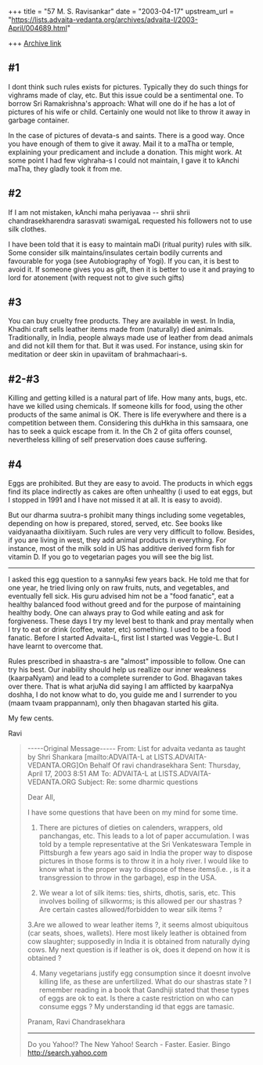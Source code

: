 +++
title = "57 M. S. Ravisankar"
date = "2003-04-17"
upstream_url = "https://lists.advaita-vedanta.org/archives/advaita-l/2003-April/004689.html"

+++
[Archive link](https://lists.advaita-vedanta.org/archives/advaita-l/2003-April/004689.html)

#1
--

I dont think such rules exists for pictures. Typically they do such things
for vighrams made of clay, etc.  But  this issue could be a sentimental one.
To borrow Sri Ramakrishna's approach: What will one do if he has a lot of
pictures of his wife or child. Certainly one would not like to throw it away
in garbage container.

In the case of pictures of devata-s and saints. There is a good way. Once
you have enough of them to give it away. Mail it to a maTha or temple,
explaining your predicament and include a donation. This might work. At some
point I had few vighraha-s I could not maintain, I gave it to kAnchi maTha,
they gladly took it from me.



#2
--

If I am not mistaken, kAnchi maha periyavaa -- shrii shrii
chandrasekharendra sarasvati swamigaL requested his followers not to use
silk clothes.

I have been told that it is easy to maintain maDi (ritual purity) rules with
silk. Some consider silk maintains/insulates certain bodily currents and
favourable for yoga (see Autobiography of Yogi). If you can, it is best to
avoid it. If someone gives you as gift, then it is better to use it and
praying to lord for atonement (with request not to give such gifts)


#3
--

You can buy cruelty free products. They are available in west. In India,
Khadhi craft sells leather items made from (naturally) died animals.
Traditionally, in India, people always made use of leather from dead animals
and did not kill them for that. But it was used. For instance, using skin
for meditation or deer skin in upaviitam of brahmachaari-s.

#2-#3
-----

Killing and getting killed is a natural part of life.  How many ants, bugs,
etc. have we killed using chemicals. If someone kills for food, using the
other products of the same animal is OK. There is life everywhere and there
is a competition between them. Considering this duHkha in this samsaara, one
has to seek a quick escape from it. In the Ch 2 of giita offers counsel,
nevertheless killing  of self preservation does cause suffering.


#4
--

Eggs are prohibited. But they are easy to avoid. The products in which eggs
find its place indirectly as cakes are often unhealthy (i used to eat eggs,
but I stopped in 1991 and I have not missed it at all. It is easy to avoid).

But our dharma suutra-s prohibit many things including some vegetables,
depending on how is prepared, stored, served, etc. See books like
vaidyanaatha diixitiiyam. Such rules are very very difficult to follow.
Besides, if you are living in west, they add animal products in everything.
For instance, most of the milk sold in US has additive derived form fish for
vitamin D. If you go to vegetarian pages you will see the big list.

------
I asked this egg question to a sannyAsi few years back. He told me that for
one year, he tried living only on raw fruits, nuts, and vegetables, and
eventually fell sick. His guru advised him not be a "food fanatic", eat a
healthy balanced food without greed and for the purpose of maintaining
healthy body. One can always pray to God while eating and ask for
forgiveness. These days I try my level best to thank and pray mentally when
I try to eat or drink (coffee, water, etc) something.  I used to be a food
fanatic. Before I started Advaita-L, first list I started was Veggie-L. But
I have learnt to overcome that.


Rules prescribed in shaastra-s are "almost" impossible to follow. One can
try his best. Our inability should help us reallize our inner weakness
(kaarpaNyam) and lead to a complete surrender to God.  Bhagavan takes over
there. That is what arjuNa did saying I am afflicted by kaarpaNya doshha, I
do not know what to do, you guide me and I surrender to you (maam tvaam
prappannam), only then bhagavan started his giita.

My few cents.

Ravi

> -----Original Message-----
> From: List for advaita vedanta as taught by Shri Shankara
> [mailto:ADVAITA-L at LISTS.ADVAITA-VEDANTA.ORG]On Behalf Of ravi
> chandrasekhara
> Sent: Thursday, April 17, 2003 8:51 AM
> To: ADVAITA-L at LISTS.ADVAITA-VEDANTA.ORG
> Subject: Re: some dharmic questions
>
>
> Dear All,
>
> I have some questions that have been on my mind for
> some time.
>
> 1. There are pictures of dieties on calenders,
> wrappers, old panchangas, etc. This leads to a lot of
> paper accumulation.  I was told by a temple
> representative at the Sri Venkateswara Temple in
> Pittsburgh a few years ago said in India the proper
> way to dispose pictures in those forms is to throw it
> in a holy river.  I would like to know what is the
> proper way to dispose of these items(i.e. , is it a
> transgression to throw in the garbage), esp in the
> USA.
>
> 2. We wear a lot of silk items: ties, shirts, dhotis,
> saris, etc. This involves boiling of silkworms; is
> this allowed per our shastras ? Are certain castes
> allowed/forbidden to wear silk items ?
>
> 3.Are we allowed to wear leather items ?, it seems
> almost ubiquitous (car seats, shoes, wallets). Here
> most likely leather is obtained from cow slaughter;
> supposedly in India it is obtained from naturally
> dying cows. My next question is if leather is ok, does
> it depend on how it is obtained ?
>
> 4. Many vegetarians justify egg consumption since it
> doesnt involve killing life, as these are
> unfertilized.  What do our shastras state ? I remember
> reading in a book that Gandhiji stated that these
> types of eggs are ok to eat. Is there a caste
> restriction on who can consume eggs ?  My
> understanding id that eggs are tamasic.
>
> Pranam,
> Ravi Chandrasekhara
>
>
> __________________________________________________
> Do you Yahoo!?
> The New Yahoo! Search - Faster. Easier. Bingo
> http://search.yahoo.com
>
>

